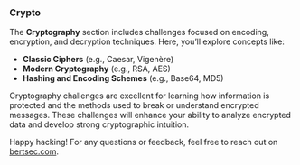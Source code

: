 ### Crypto

The **Cryptography** section includes challenges focused on encoding, encryption, and decryption techniques. Here, you’ll explore concepts like:

- **Classic Ciphers** (e.g., Caesar, Vigenère)
- **Modern Cryptography** (e.g., RSA, AES)
- **Hashing and Encoding Schemes** (e.g., Base64, MD5)

Cryptography challenges are excellent for learning how information is protected and the methods used to break or understand encrypted messages. These challenges will enhance your ability to analyze encrypted data and develop strong cryptographic intuition.

Happy hacking! For any questions or feedback, feel free to reach out on [bertsec.com](https://bertsec.com).